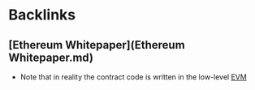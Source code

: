 
# Backlinks
## [Ethereum Whitepaper](Ethereum Whitepaper.md)
- Note that in reality the contract code is written in the low-level [EVM](EVM.md)

